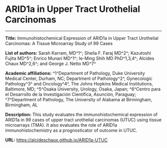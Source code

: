 # ARID1a in Upper Tract Urothelial Carcinomas

***

**Title:** Immunohistochemical Expression of ARID1a in Upper Tract Urothelial Carcinomas: A Tissue Microarray Study of 99 Cases

**List of authors:** Sarah Karram, MD^1^; Sheila F. Faraj MD^2^; Kazutoshi Fujita MD^5^; Enrico Munari MD^1^; Ie-Ming Shih MD PhD^1,3,4^; Alcides Chaux MD^2,6^; and George J. Netto MD^7^

**Academic affiliations:** ^1^Department of Pathology, Duke University Medical Center, Durham, NC; Department of Pathology^2^, Gynecologic Pathology^3^ and Oncology^4^, The Johns Hopkins Medical Institutions, Baltimore, MD; ^5^Osaka University, Urology, Osaka, Japan; ^6^Centro para el Desarrollo de la Investigación Científica, Asunción, Paraguay; ^7^Department of Pathology, The University of Alabama at Birmingham, Birmingham, AL

**Description:** This study evaluates the immunohistochemical expression of ARID1a in 99 cases of upper tract urothelial carcinomas (UTUC) using tissue microarrays (TMA). It also evaluates the role of ARID1a immunohistochemistry as a prognosticator of outcome in UTUC.

**URL:** https://alcideschaux.github.io/ARID1a-UTUC